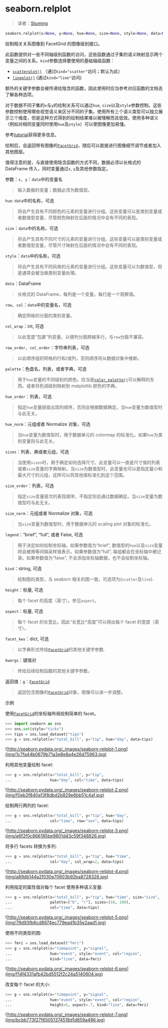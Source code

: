 # seaborn.relplot

> 译者：[Stuming](https://github.com/Stuming)

```py
seaborn.relplot(x=None, y=None, hue=None, size=None, style=None, data=None, row=None, col=None, col_wrap=None, row_order=None, col_order=None, palette=None, hue_order=None, hue_norm=None, sizes=None, size_order=None, size_norm=None, markers=None, dashes=None, style_order=None, legend='brief', kind='scatter', height=5, aspect=1, facet_kws=None, **kwargs)
```

绘制相关关系图像到 FacetGrid 的图像级别接口。

此函数提供对一些不同轴级别函数的访问，这些函数通过子集的语义映射显示两个变量之间的关系。`kind`参数选择要使用的基础轴级函数：
*   [`scatterplot()`](seaborn.scatterplot.html#seaborn.scatterplot "seaborn.scatterplot") （通过`kind="scatter"`访问；默认为此）
*   [`lineplot()`](seaborn.lineplot.html#seaborn.lineplot "seaborn.lineplot") (通过`kind="line"`访问)

额外的关键字参数会被传递给隐含的函数，因此使用时应当参考对应函数的文档去了解各种选项。

对于数据不同子集的`x`与`y`的绘制关系可以通过`hue`, `size`以及`style`参数控制。这些参数控制使用哪些视觉语义来区分不同的子集。使用所有三个语义类型可以独立展示三个维度，但是这种方式得到的绘制结果难以被理解而且低效。使用多种语义（例如对相同变量同时使用`hue`及`style`）可以使图像更加易懂。

参考[tutorial](http://seaborn.pydata.org/tutorial/relational.html#relational-tutorial)获得更多信息。

绘制后，会返回带有图像的[`FacetGrid`](seaborn.FacetGrid.html#seaborn.FacetGrid "seaborn.FacetGrid")，随后可以直接进行图像细节调节或者加入其他图层。

值得注意的是，与直接使用隐含函数的方式不同，数据必须以长格式的 DataFrame 传入，同时变量通过`x`, `y`及其他参数指定。

参数：`x, y`：`data`中的变量名

> 输入数据的变量；数据必须为数值型。

`hue`: `data`中的名称，可选

> 将会产生具有不同颜色的元素的变量进行分组。这些变量可以是类别变量或者数值型变量，尽管颜色映射在后面的情况中会有不同的表现。

`size`：`data`中的名称，可选

> 将会产生具有不同尺寸的元素的变量进行分组。这些变量可以是类别变量或者数值型变量，尽管尺寸映射在后面的情况中会有不同的表现。

`style`：`data`中的名称，可选

> 将会产生具有不同风格的元素的变量进行分组。这些变量可以为数值型，但是通常会被当做类别变量处理。

`data`：DataFrame

> 长格式的 DataFrame，每列是一个变量，每行是一个观察值。

`row, col`：`data`中的变量名，可选

> 确定网格的分面的类别变量。

`col_wrap`：int, 可选

> 以此宽度“包裹”列变量，以便列分面跨越多行。与`row`分面不兼容。

`row_order, col_order`：字符串列表，可选

> 以此顺序组织网格的行和/或列，否则顺序将从数据对象中推断。

`palette`：色盘名，列表，或者字典，可选

> 用于`hue`变量的不同级别的颜色。应当是[`color_palette()`](seaborn.color_palette.html#seaborn.color_palette "seaborn.color_palette")可以解释的东西，或者将色调级别映射到 matplotlib 颜色的字典。

`hue_order`：列表，可选

> 指定`hue`变量层级出现的顺序，否则会根据数据确定。当`hue`变量为数值型时与此无关。

`hue_norm`：元组或者 Normalize 对象，可选

> 当`hue`变量为数值型时，用于数据单元的 colormap 的标准化。如果`hue`为类别变量则与此无关。

`sizes`：列表、典或者元组，可选

> 当使用`sizes`时，用于确定如何选择尺寸。此变量可以一直是尺寸值的列表或者`size`变量的字典映射。当`size`为数值型时，此变量也可以是指定最小和最大尺寸的元组，这样可以将其他值标准化到这个范围。

`size_order`：列表，可选

> 指定`size`变量层次的表现顺序，不指定则会通过数据确定。当`size`变量为数值型时与此无关。

`size_norm`：元组或者 Normalize 对象，可选

> 当`size`变量为数值型时，用于数据单元的 scaling plot 对象的标准化。

`legend`：“brief”, “full”, 或者 False, 可选

> 用于决定如何绘制坐标轴。如果参数值为“brief”, 数值型的`hue`以及`size`变量将会被用等间隔采样值表示。如果参数值为“full”, 每组都会在坐标轴中被记录。如果参数值为“false”, 不会添加坐标轴数据，也不会绘制坐标轴。

`kind`：string, 可选

> 绘制图的类型，与 seaborn 相关的图一致。可选项为(`scatter`及`line`).

`height`：标量, 可选

> 每个 facet 的高度（英寸）。参见`aspect`。

`aspect`：标量, 可选

> 每个 facet 的长宽比，因此“长宽比*高度”可以得出每个 facet 的宽度（英寸）。

`facet_kws`：dict, 可选

> 以字典形式传给[`FacetGrid`](seaborn.FacetGrid.html#seaborn.FacetGrid "seaborn.FacetGrid")的其他关键字参数.

`kwargs`：键值对

> 传给后续绘制函数的其他关键字参数。


返回值：`g`：[`FacetGrid`](seaborn.FacetGrid.html#seaborn.FacetGrid "seaborn.FacetGrid")

> 返回包含图像的[`FacetGrid`](seaborn.FacetGrid.html#seaborn.FacetGrid "seaborn.FacetGrid")对象，图像可以进一步调整。



示例

使用[`FacetGrid`](seaborn.FacetGrid.html#seaborn.FacetGrid "seaborn.FacetGrid")的坐标轴布局绘制简单的 facet。

```py
>>> import seaborn as sns
>>> sns.set(style="ticks")
>>> tips = sns.load_dataset("tips")
>>> g = sns.relplot(x="total_bill", y="tip", hue="day", data=tips)

```

![http://seaborn.pydata.org/_images/seaborn-relplot-1.png](img/1c7fa44b0679b71a3e8e8a4e26d75963.jpg)

利用其他变量绘制 facet:

```py
>>> g = sns.relplot(x="total_bill", y="tip",
...                 hue="day", col="time", data=tips)

```

![http://seaborn.pydata.org/_images/seaborn-relplot-2.png](img/f0eb2f840a13f8dbd2b829e6bb51c4af.jpg)

绘制两行两列的 facet:

```py
>>> g = sns.relplot(x="total_bill", y="tip", hue="day",
...                 col="time", row="sex", data=tips)

```

![http://seaborn.pydata.org/_images/seaborn-relplot-3.png](img/e6f2f0c866185be9801d43c59f348826.jpg)

将多行 facets 转换为多列:

```py
>>> g = sns.relplot(x="total_bill", y="tip", hue="time",
...                 col="day", col_wrap=2, data=tips)

```

![http://seaborn.pydata.org/_images/seaborn-relplot-4.png](img/a89db144a2f030e70603b92ba8728326.jpg)

利用指定的属性值对每个 facet 使用多种语义变量:

```py
>>> g = sns.relplot(x="total_bill", y="tip", hue="time", size="size",
...                 palette=["b", "r"], sizes=(10, 100),
...                 col="time", data=tips)

```

![http://seaborn.pydata.org/_images/seaborn-relplot-5.png](img/79d93fb6cd8974ec779ead1b35e2aad1.jpg)

使用不同类型的图:

```py
>>> fmri = sns.load_dataset("fmri")
>>> g = sns.relplot(x="timepoint", y="signal",
...                 hue="event", style="event", col="region",
...                 kind="line", data=fmri)

```

![http://seaborn.pydata.org/_images/seaborn-relplot-6.png](img/f14f4331afb42bd5512f2c24a5140604.jpg)

改变每个 facet 的大小:

```py
>>> g = sns.relplot(x="timepoint", y="signal",
...                 hue="event", style="event", col="region",
...                 height=5, aspect=.7, kind="line", data=fmri)

```

![http://seaborn.pydata.org/_images/seaborn-relplot-7.png](img/bcbb773f27f65051374518d1d859a486.jpg)